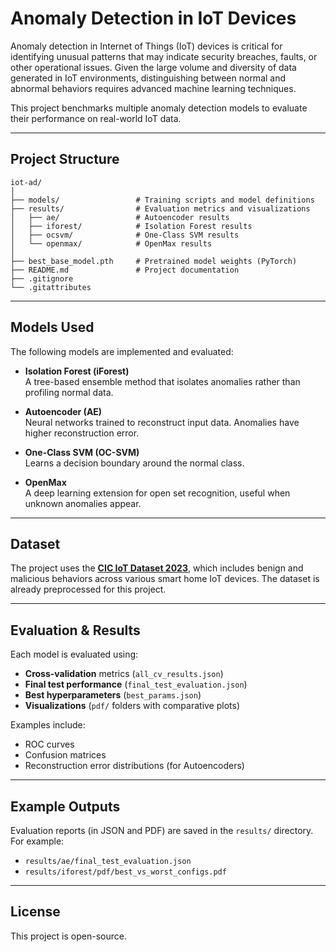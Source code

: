 #  Anomaly Detection in IoT Devices

Anomaly detection in Internet of Things (IoT) devices is critical for identifying unusual patterns that may indicate security breaches, faults, or other operational issues. Given the large volume and diversity of data generated in IoT environments, distinguishing between normal and abnormal behaviors requires advanced machine learning techniques.

This project benchmarks multiple anomaly detection models to evaluate their performance on real-world IoT data.

---

##  Project Structure

```
iot-ad/
│
├── models/                 # Training scripts and model definitions
├── results/                # Evaluation metrics and visualizations
│   ├── ae/                 # Autoencoder results
│   ├── iforest/            # Isolation Forest results
│   ├── ocsvm/              # One-Class SVM results
│   └── openmax/            # OpenMax results
│
├── best_base_model.pth     # Pretrained model weights (PyTorch)
├── README.md               # Project documentation
├── .gitignore
└── .gitattributes
```

---

##  Models Used

The following models are implemented and evaluated:

- **Isolation Forest (iForest)**  
  A tree-based ensemble method that isolates anomalies rather than profiling normal data.

- **Autoencoder (AE)**  
  Neural networks trained to reconstruct input data. Anomalies have higher reconstruction error.

- **One-Class SVM (OC-SVM)**  
  Learns a decision boundary around the normal class.

- **OpenMax**  
  A deep learning extension for open set recognition, useful when unknown anomalies appear.

---

##  Dataset

The project uses the **[CIC IoT Dataset 2023](https://www.unb.ca/cic/datasets/iotdataset-2023.html)**, which includes benign and malicious behaviors across various smart home IoT devices. The dataset is already preprocessed for this project.


---

##  Evaluation & Results

Each model is evaluated using:

- **Cross-validation** metrics (`all_cv_results.json`)
- **Final test performance** (`final_test_evaluation.json`)
- **Best hyperparameters** (`best_params.json`)
- **Visualizations** (`pdf/` folders with comparative plots)

Examples include:
- ROC curves
- Confusion matrices
- Reconstruction error distributions (for Autoencoders)

---

##  Example Outputs

Evaluation reports (in JSON and PDF) are saved in the `results/` directory. For example:

- `results/ae/final_test_evaluation.json`  
- `results/iforest/pdf/best_vs_worst_configs.pdf`

---


##  License

This project is open-source.
